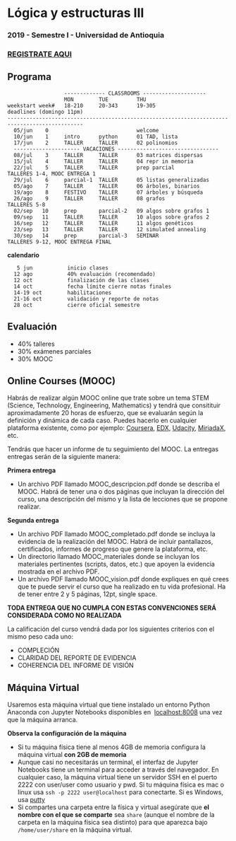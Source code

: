 # Lógica y estructuras III
### 2019 - Semestre I - Universidad de Antioquia

### [REGISTRATE AQUI](https://goo.gl/forms/Ek9gDLO2vLpXpLaf2)

## Programa

```
                  ------------- CLASSROOMS --------------------
                  MON        TUE         THU
weekstart week#   18-210     20-343      19-305                      deadlines (domingo 11pm)
----------------------------------------------------------------------------------------------
  05/jun    0                            welcome
  10/jun    1     intro      python      01 TAD, lista	
  17/jun    2     TALLER     TALLER      02 polinomios 	
  --------------------- VACACIONES --------------------------------
  08/jul    3     TALLER     TALLER      03 matrices dispersas 	
  15/jul    4     TALLER     TALLER      04 repr in memoria	
  22/jul    5     TALLER     TALLER      prep parcial                TALLERES 1-4, MOOC ENTREGA 1
  29/jul    6     parcial-1  TALLER      05 listas generalizadas     
  05/ago    7     TALLER     TALLER      06 árboles, binarios	
  19/ago    8     FESTIVO    TALLER      07 árboles y búsqueda
  26/ago    9     TALLER     TALLER      08 grafos	                 TALLERES 5-8
  02/sep   10     prep       parcial-2   09 algos sobre grafos 1     
  09/sep   11     TALLER     TALLER      10 algos sobre grafos 2	
  16/sep   12     TALLER     TALLER      11 algos genéticos
  23/sep   13     TALLER     TALLER      12 simulated annealing
  30/sep   14     prep       parcial-3   SEMINAR                     TALLERES 9-12, MOOC ENTREGA FINAL
```

**calendario**

       5 jun           inicio clases
      12 ago           40% evaluación (recomendado)
      12 oct           finalización de las clases
      14 oct           fecha límite cierre notas finales
      14-19 oct        habilitaciones
      21-16 oct        validación y reporte de notas
      28 oct           cierre oficial semestre
    

## Evaluación

- 40% talleres
- 30% exámenes parciales
- 30% MOOC

## Online Courses (MOOC)
Habrás de realizar algún MOOC online que trate sobre un tema STEM (Science, Technology, Engineering, Mathematics) y tendrá que consitituir aproximadamente 20 horas de esfuerzo, que se evaluarán según la definición y dinámica de cada caso. Puedes hacerlo en cualquier plataforma existente, como por ejemplo: [Coursera](www.coursera.org), [EDX](www.edx.org), [Udacity](www.udacity.org), [MiriadaX](https://miriadax.net/), etc.

Tendrás que hacer un informe de tu seguimiento del MOOC. La entregas entregas serán de la siguiente manera:

**Primera entrega**
- Un archivo PDF llamado MOOC_descripcion.pdf donde se describa el MOOC. Habrá de tener una o dos páginas que incluyan la dirección del curso, una descripción del mismo y la lista de lecciones que se propone realizar.

**Segunda entrega**
- Un archivo PDF llamado MOOC_completado.pdf donde se incluya la evidencia de la realización del MOOC. Habrá de incluir pantallazos, certificados, informes de progreso que genere la plataforma, etc. 
- Un directorio llamado MOOC_materiales donde se incluyan los materiales pertinentes (scripts, datos, etc.) que apoyen la evidencia mostrada en el archivo PDF.
- Un archivo PDF llamado MOOC_vision.pdf donde expliques en qué crees que te puede servir el curso que ha realizado en tu vida profesional. Ha de tener entre 2 y 5 páginas, 12pt, single space.

**TODA ENTREGA QUE NO CUMPLA CON ESTAS CONVENCIONES SERÁ CONSIDERADA COMO NO REALIZADA**

La calificación del curso vendrá dada por los siguientes criterios con el mismo peso cada uno:

- COMPLECIÓN 
- CLARIDAD DEL REPORTE DE EVIDENCIA
- COHERENCIA DEL INFORME DE VISIÓN

## Máquina Virtual

Usaremos esta máquina virtual que tiene instalado un entorno Python Anaconda con Jupyter Notebooks disponibles en  [localhost:8008](http://localhost:8008) una vez que la máquina arranca.

**Observa la configuración de la máquina**

- Si tu máquina física tiene al menos 4GB de memoria configura la máquina virtual **con 2GB de memoria**
- Aunque casi no necesitarás un terminal, el interfaz de Jupyter Notebooks tiene un terminal para acceder a través del navegador. En cualquier caso, la máquina virtual tiene un servidor SSH en el puerto 2222 con user/user como usuario y pwd. Si tu máquina física es mac o linux usa `ssh -p 2222 user@localhost` para conectarte. Si es Windows, usa [putty](https://www.putty.org/)
- Si compartes una carpeta entre la física y virtual asegúrate que **el nombre con el que se comparte** sea `share` (aunque el nombre de la carpeta en la máquina física sea distinto) para que aparezca bajo `/home/user/share` en la máquina virtual.

